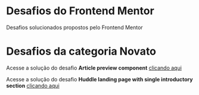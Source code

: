 # Desafios do Frontend Mentor
 Desafios solucionados propostos pelo Frontend Mentor
# Desafios da categoria Novato
 <p>Acesse a solução do desafio <strong>Article preview component</strong> <a href="https://albertorauljose.github.io/desafios-do-frontendmentor/article-preview-component/index.html" target="_blank">clicando aqui</a></p>
 
 <p>Acesse a solução do desafio <strong>Huddle landing page with single introductory section</strong> <a href="https://albertorauljose.github.io/desafios-do-frontendmentor/huddle-landing-page-with-single-introductory-section/index.html" target="_blank">clicando aqui</a></p>